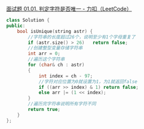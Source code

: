 [面试题 01.01. 判定字符是否唯一 - 力扣（LeetCode）](https://leetcode.cn/problems/is-unique-lcci/submissions/579886694/)





```c++
class Solution {
public:
    bool isUnique(string astr) {
        //字符串的长度超过26个，说明至少有1个字母重复了
        if (astr.size() > 26)   return false;
        //创建整型变量存储字符串
        int arr = 0;
        //遍历这个字符串
        for (char& ch : astr)
        {
            int index = ch - 97;
            //字符对应位置为0就设置为1，为1就返回false
            if ((arr >> index) & 1) return false;
            else arr |= (1 << index);
        }
        //遍历完字符串说明所有字符不同
        return true;
    }
};
```


